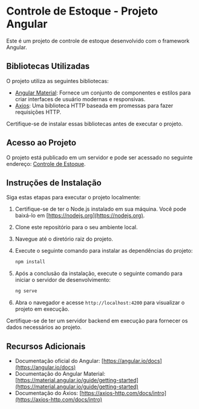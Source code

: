 # Controle de Estoque - Projeto Angular

Este é um projeto de controle de estoque desenvolvido com o framework Angular.

## Bibliotecas Utilizadas

O projeto utiliza as seguintes bibliotecas:

- [Angular Material](https://material.angular.io/): Fornece um conjunto de componentes e estilos para criar interfaces de usuário modernas e responsivas.
- [Axios](https://axios-http.com/): Uma biblioteca HTTP baseada em promessas para fazer requisições HTTP.

Certifique-se de instalar essas bibliotecas antes de executar o projeto.

## Acesso ao Projeto

O projeto está publicado em um servidor e pode ser acessado no seguinte endereço: [Controle de Estoque](http://appestoquesergio-001-site1.dtempurl.com/home/login).

## Instruções de Instalação

Siga estas etapas para executar o projeto localmente:

1. Certifique-se de ter o Node.js instalado em sua máquina. Você pode baixá-lo em [https://nodejs.org](https://nodejs.org).
2. Clone este repositório para o seu ambiente local.
3. Navegue até o diretório raiz do projeto.
4. Execute o seguinte comando para instalar as dependências do projeto:

   ```bash
   npm install
   ```

5. Após a conclusão da instalação, execute o seguinte comando para iniciar o servidor de desenvolvimento:

   ```bash
   ng serve
   ```

6. Abra o navegador e acesse `http://localhost:4200` para visualizar o projeto em execução.

Certifique-se de ter um servidor backend em execução para fornecer os dados necessários ao projeto.

## Recursos Adicionais

- Documentação oficial do Angular: [https://angular.io/docs](https://angular.io/docs)
- Documentação do Angular Material: [https://material.angular.io/guide/getting-started](https://material.angular.io/guide/getting-started)
- Documentação do Axios: [https://axios-http.com/docs/intro](https://axios-http.com/docs/intro)

